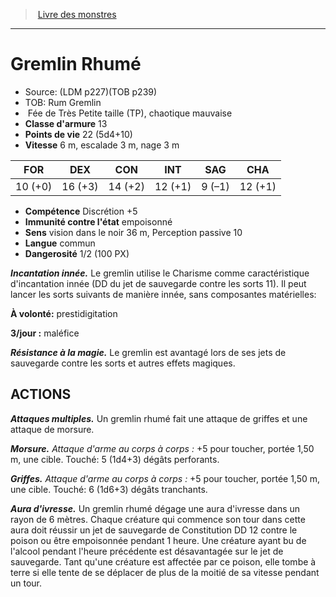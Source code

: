 ﻿> [Livre des monstres](tome_of_beasts_old.md)

---

# Gremlin Rhumé

- Source: (LDM p227)(TOB p239)
- TOB: Rum Gremlin
-  Fée de Très Petite taille  (TP), chaotique mauvaise
- **Classe d'armure** 13
- **Points de vie** 22 (5d4+10)
- **Vitesse** 6 m, escalade 3 m, nage 3 m

|FOR|DEX|CON|INT|SAG|CHA|
|---|---|---|---|---|---|
|10 (+0)|16 (+3)|14 (+2)|12 (+1)|9 (–1)|12 (+1)|

- **Compétence** Discrétion +5
- **Immunité contre l'état** empoisonné
- **Sens** vision dans le noir 36 m, Perception passive 10
- **Langue** commun
- **Dangerosité** 1/2 (100 PX)

**_Incantation innée._** Le gremlin utilise le Charisme comme caractéristique d'incantation innée (DD du jet de sauvegarde contre les sorts 11). Il peut lancer les sorts suivants de manière innée, sans composantes matérielles:

**À volonté:** prestidigitation

**3/jour :** maléfice

**_Résistance à la magie._** Le gremlin est avantagé lors de ses jets de sauvegarde contre les sorts et autres effets magiques.

## ACTIONS

**_Attaques multiples._** Un gremlin rhumé fait une attaque de griffes et une attaque de morsure.

**_Morsure._** _Attaque d'arme au corps à corps :_ +5 pour toucher, portée 1,50 m, une cible. Touché: 5 (1d4+3) dégâts perforants.

**_Griffes._** _Attaque d'arme au corps à corps :_ +5 pour toucher, portée 1,50 m, une cible. Touché: 6 (1d6+3) dégâts tranchants.

**_Aura d'ivresse._** Un gremlin rhumé dégage une aura d'ivresse dans un rayon de 6 mètres. Chaque créature qui commence son tour dans cette aura doit réussir un jet de sauvegarde de Constitution DD 12 contre le poison ou être empoisonnée pendant 1 heure. Une créature ayant bu de l'alcool pendant l'heure précédente est désavantagée sur le jet de sauvegarde. Tant qu'une créature est affectée par ce poison, elle tombe à terre si elle tente de se déplacer de plus de la moitié de sa vitesse pendant un tour.

